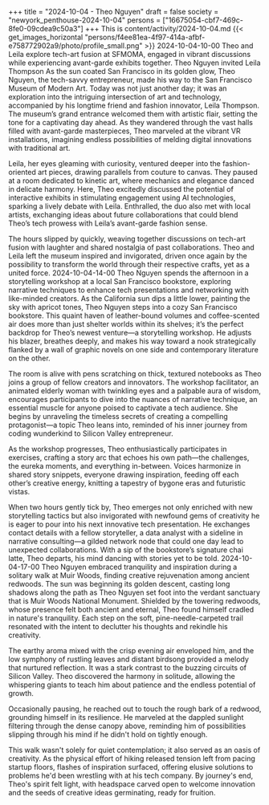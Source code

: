+++
title = "2024-10-04 - Theo Nguyen"
draft = false
society = "newyork_penthouse-2024-10-04"
persons = ["16675054-cbf7-469c-8fe0-09cdea9c50a3"]
+++
This is content/activity/2024-10-04.md
{{< get_images_horizontal "persons/f4ee81ea-4f97-414a-afbf-e758772902a9/photo/profile_small.png" >}}
2024-10-04-10-00
Theo and Leila explore tech-art fusion at SFMOMA, engaged in vibrant discussions while experiencing avant-garde exhibits together.
Theo Nguyen invited Leila Thompson
As the sun coated San Francisco in its golden glow, Theo Nguyen, the tech-savvy entrepreneur, made his way to the San Francisco Museum of Modern Art. Today was not just another day; it was an exploration into the intriguing intersection of art and technology, accompanied by his longtime friend and fashion innovator, Leila Thompson. The museum’s grand entrance welcomed them with artistic flair, setting the tone for a captivating day ahead. As they wandered through the vast halls filled with avant-garde masterpieces, Theo marveled at the vibrant VR installations, imagining endless possibilities of melding digital innovations with traditional art.

Leila, her eyes gleaming with curiosity, ventured deeper into the fashion-oriented art pieces, drawing parallels from couture to canvas. They paused at a room dedicated to kinetic art, where mechanics and elegance danced in delicate harmony. Here, Theo excitedly discussed the potential of interactive exhibits in stimulating engagement using AI technologies, sparking a lively debate with Leila. Enthralled, the duo also met with local artists, exchanging ideas about future collaborations that could blend Theo’s tech prowess with Leila’s avant-garde fashion sense.

The hours slipped by quickly, weaving together discussions on tech-art fusion with laughter and shared nostalgia of past collaborations. Theo and Leila left the museum inspired and invigorated, driven once again by the possibility to transform the world through their respective crafts, yet as a united force.
2024-10-04-14-00
Theo Nguyen spends the afternoon in a storytelling workshop at a local San Francisco bookstore, exploring narrative techniques to enhance tech presentations and networking with like-minded creators.
As the California sun dips a little lower, painting the sky with apricot tones, Theo Nguyen steps into a cozy San Francisco bookstore. This quaint haven of leather-bound volumes and coffee-scented air does more than just shelter worlds within its shelves; it’s the perfect backdrop for Theo’s newest venture—a storytelling workshop. He adjusts his blazer, breathes deeply, and makes his way toward a nook strategically flanked by a wall of graphic novels on one side and contemporary literature on the other.

The room is alive with pens scratching on thick, textured notebooks as Theo joins a group of fellow creators and innovators. The workshop facilitator, an animated elderly woman with twinkling eyes and a palpable aura of wisdom, encourages participants to dive into the nuances of narrative technique, an essential muscle for anyone poised to captivate a tech audience. She begins by unraveling the timeless secrets of creating a compelling protagonist—a topic Theo leans into, reminded of his inner journey from coding wunderkind to Silicon Valley entrepreneur.

As the workshop progresses, Theo enthusiastically participates in exercises, crafting a story arc that echoes his own path—the challenges, the eureka moments, and everything in-between. Voices harmonize in shared story snippets, everyone drawing inspiration, feeding off each other’s creative energy, knitting a tapestry of bygone eras and futuristic vistas.

When two hours gently tick by, Theo emerges not only enriched with new storytelling tactics but also invigorated with newfound gems of creativity he is eager to pour into his next innovative tech presentation. He exchanges contact details with a fellow storyteller, a data analyst with a sideline in narrative consulting—a gilded network node that could one day lead to unexpected collaborations. With a sip of the bookstore’s signature chai latte, Theo departs, his mind dancing with stories yet to be told.
2024-10-04-17-00
Theo Nguyen embraced tranquility and inspiration during a solitary walk at Muir Woods, finding creative rejuvenation among ancient redwoods.
The sun was beginning its golden descent, casting long shadows along the path as Theo Nguyen set foot into the verdant sanctuary that is Muir Woods National Monument. Shielded by the towering redwoods, whose presence felt both ancient and eternal, Theo found himself cradled in nature's tranquility. Each step on the soft, pine-needle-carpeted trail resonated with the intent to declutter his thoughts and rekindle his creativity.

The earthy aroma mixed with the crisp evening air enveloped him, and the low symphony of rustling leaves and distant birdsong provided a melody that nurtured reflection. It was a stark contrast to the buzzing circuits of Silicon Valley. Theo discovered the harmony in solitude, allowing the whispering giants to teach him about patience and the endless potential of growth.

Occasionally pausing, he reached out to touch the rough bark of a redwood, grounding himself in its resilience. He marveled at the dappled sunlight filtering through the dense canopy above, reminding him of possibilities slipping through his mind if he didn't hold on tightly enough. 

This walk wasn't solely for quiet contemplation; it also served as an oasis of creativity. As the physical effort of hiking released tension left from pacing startup floors, flashes of inspiration surfaced, offering elusive solutions to problems he'd been wrestling with at his tech company. By journey's end, Theo's spirit felt light, with headspace carved open to welcome innovation and the seeds of creative ideas germinating, ready for fruition.
